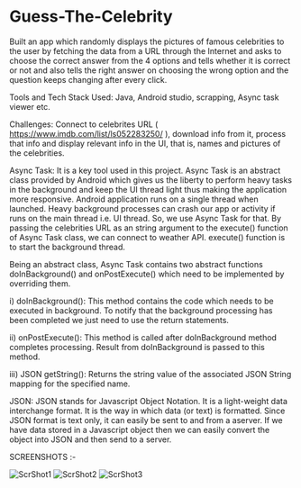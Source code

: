 # Guess-The-Celebrity
Built an app which randomly displays the pictures of famous celebrities to the user by fetching the data from a URL through the Internet and asks to choose the correct answer from the 4 options and tells whether it is correct or not and also tells the right answer on choosing the wrong option and the question keeps changing after every click.

Tools and Tech Stack Used:
Java, Android studio, scrapping, Async task viewer etc.

Challenges:
Connect to celebrites URL ( https://www.imdb.com/list/ls052283250/ ), download info from it, process that info and display relevant info in the UI, that is, names and pictures of the celebrities.

Async Task:
It is a key tool used in this project. Async Task is an abstract class provided by Android which gives us the liberty to perform heavy tasks in the background and keep the UI thread light thus making the application more responsive. Android application runs on a single thread when launched. Heavy background processes can crash our app or activity if runs on the main thread i.e. UI thread. So, we use Async Task for that.
By passing the celebrities URL as an string argument to the execute() function of Async Task class, we can connect to weather API. execute() function is to start the background thread.

Being an abstract class, Async Task contains two abstract functions doInBackground() and onPostExecute() which need to be implemented by overriding them.

i) doInBackground(): This method contains the code which needs to be executed in background. To notify that the background processing has been completed we just need to use the return statements.

ii) onPostExecute(): This method is called after doInBackground method completes processing. Result from doInBackground is passed to this method.

iii) JSON getString(): Returns the string value of the associated JSON String mapping for the specified name.


JSON:
JSON stands for Javascript Object Notation. It is a light-weight data interchange format. It is the way in which data (or text) is formatted.
Since JSON format is text only, it can easily be sent to and from a aserver. If we have data stored in a Javascript object then we can easily convert the object into JSON and then send to a server.

SCREENSHOTS :-

![ScrShot1](https://user-images.githubusercontent.com/91591163/201874748-acea10ca-f8aa-41f9-a1d1-90be712425ee.jpg)
![ScrShot2](https://user-images.githubusercontent.com/91591163/201874851-30d81fb8-3888-40fc-bddb-38cd658f3e2e.jpg)
![ScrShot3](https://user-images.githubusercontent.com/91591163/201874903-bc5a55c1-c05c-4e78-94de-89c4ed9d64fe.jpg)

